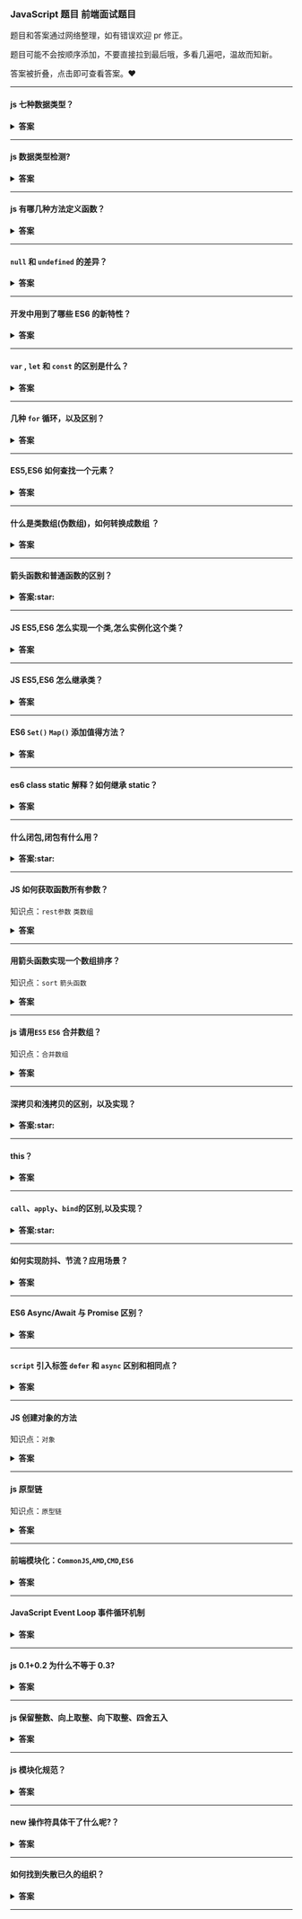 ### JavaScript 题目 前端面试题目

题目和答案通过网络整理，如有错误欢迎 pr 修正。

题目可能不会按顺序添加，不要直接拉到最后哦，多看几遍吧，温故而知新。

答案被折叠，点击即可查看答案。:heart:

---

#### js 七种数据类型？

<details><summary><b>答案</b></summary>
<p>

`Boolean`  
`Null`  
`Undefined`  
`Number`  
`String`  
`Object`  
`Symbol` (ECMAScript 6 新定义)  
(ES6 之前)其中 5 种为基本类型:`string`,`number`,`boolean`,`null`,`undefined`  
ES6 出来的 `Symbol` 也是原始数据类型 ，表示独一无二的值  
`Object` 为引用类型(范围挺大),也包括数组、函数

</p>
</details>

---

#### js 数据类型检测?

<details><summary><b>答案</b></summary>
<p>

-   `typeof`

```javascript
typeof 5 // 'number'
typeof '5' // 'string'
typeof undefined // 'undefined'
typeof false // 'boolean'
typeof Symbol() // 'symbol'
console.log(typeof null) //object
console.log(typeof NaN) //number
typeof [] // 'object'
typeof {} // 'object'
typeof console.log // 'function'
```

-   `instanceof`通过原型链来判断数据类型的

```javascript
var p1 = new Person()
p1 instanceof Person // true
```

-   `Object.prototype.toString.call()`

```javascript
var obj = {}
var arr = []
console.log(Object.prototype.toString.call(obj)) //[object Object]
console.log(Object.prototype.toString.call(arr)) //[object Array]
```

</p>
</details>

---

#### js 有哪几种方法定义函数？

<details><summary><b>答案</b></summary>
<p>

函数声明表达式

```javascript
var func = function add(a, b) {
    return a + b
}
```

function 操作符

```javascript
var func = function(a, b) {
    return a + b
}
```

Function 构造函数

```javascript
var func = new Function('a', 'b', 'return a + b')
```

ES6:arrow function

```javascript
var func = (a, b) => {
    return a + b
}
```

</p>
</details>

---

#### `null` 和 `undefined` 的差异？

<details><summary><b>答案</b></summary>
<p>

相同点:

在 `if` 判断语句中,值都默认为 `false`  
大体上两者都是代表无,具体看差异

差异:

`null` 转为数字类型值为 0,而 `undefined` 转为数字类型为 `NaN`(Not a Number)  
`undefined` 是代表调用一个值而该值却没有赋值,这时候默认则为 `undefined`  
`null` 是一个很特殊的对象,最为常见的一个用法就是作为参数传入(说明该参数不是对象)  
设置为 `null` 的变量或者对象会被内存收集器回收

</p>
</details>

---

#### 开发中用到了哪些 ES6 的新特性？

<details><summary><b>答案</b></summary>
<p>

1. `let` (声明变量) `const` (声明常量,常量不能修改的量)
2. `class` (创建类)
3. `import/export` (基于 ES6 的模块规范创建导入/导出模块(文件/组件))
4. `new Set` (数组去重)
5. `Symbol`(唯一的值) `var a = Symbol('sunnie')`
6. `...ary` (展开运算符、剩余运算符)
7. `${}` 模板字符串
8. 解构赋值 `let {a} = obj; let [b] = ary`
9. `for of` 循环
10. `()=>{}` 箭头函数
11. 数组新增方法：`flat、find、findIndex`
12. 对象新增方法： `Object.assign() Object.values() Object.keys() Object.create()`

</p>
</details>

---

#### `var` , `let` 和 `const` 的区别是什么？

<details><summary><b>答案</b></summary>
<p>
记住关键词：顶部变量属性、变量提升、暂时性死区、重复声明、初始值和作用域然后从这几个方向解释。

| 声明方式 | 顶部变量属性 | 变量提升 | 暂时性死区 | 重复声明 | 初始值 | 作用域 |
| -------- | ------------ | -------- | ---------- | -------- | ------ | ------ |
| var      | 是           | 允许     | 不存在     | 允许     | 不需要 | 除块级 |
| let      | 不是         | 不允许   | 存在       | 不允许   | 不需要 | 块级   |
| const    | 不是         | 不允许   | 存在       | 不允许   | 需要   | 块级   |

**顶部变量属性**： `var` 声明的变量会挂载在 window 上，而 `let` 和 `const` 声明的变量不会  
**变量提升** ： `var` 变量可在声明之前使用，`let` 和 `const` 不可以  
 **暂时性死区**：`var`不存在暂时性死区，在代码块中，用 `let` 或 `const` 声明变量之前，使用会抛出异常 (暂时性死区)
**重复声明** ： `var`允许重复声明，`let` 和 `const` 命令声明的变量不允许重复声明  
 **初始值**： `var`和 `let`可以没有初始值，由于 `const` 声明的是只读的常量，一旦声明，就必须立即初始化，声明之后值不能改变  
 **作用域**： `var` 没有块级作用域，`let` 和 `const`有块级作用域

**拓展：修改 `const` 对象的某个属性会报错吗？**  
因为对象是引用类型的，`const`仅保证指针不发生改变，修改对象的属性不会改变对象的指针，所以是被允许的。

**拓展：输出什么？**

```javascript
console.log(a) // undefined
var a = 2

console.log(b) //报错，Uncaught ReferenceError: b is not defined
let b = 1
```

</p>
</details>

---

#### 几种 `for` 循环，以及区别？

<details><summary><b>答案</b></summary>
<p>

-   `forEach` `for`循环的简化,不能中断，没有 `break/continue` 方法，没有返回值。
-   `map` 只能遍历数组，不能中断，返回值是修改后的数组。

```javascript
const arr = [1, 2, 3, 4, 5]
for (let i = 0; i < arr.length; i++) {}
// ES5 forEach
arr.forEach(function(item) {})
// ES5 every
arr.every(function(item) {
    return true
})
// ES5 for in 循环的是 key
const object = { name: 'sunnie', age: 18 }
for (let key in object) {
    console.log(key)
}
```

```javascript
// ES6 for of 循环的是 value
for (let item of object) {
    console.log(key)
}
```

**拓展：for...in 迭代和 for...of 有什么区别**

for...in 循环出的是 key，for...of 循环出的是 value

</p>
</details>

---

#### ES5,ES6 如何查找一个元素？

<details><summary><b>答案</b></summary>
<p>

```javascript
let array = [1, 2, 3, 4, 5]

//ES5

let find = array.filter(function(item) {
    return item % 2 === 0 //返回满足条件的所有值
})

//ES6
let find = array.find(function(item) {
    return item % 2 === 0 //返回满足条件的第一个值
})
console.log(find) // 2
```

</p>
</details>

---

#### 什么是类数组(伪数组)，如何转换成数组 ？

<details><summary><b>答案</b></summary>
<p>

`类数组(Array-Like Objects)` 是一个类似数组的对象，比如 `arguments` 对象，还有 `DOM API` 返回的 `NodeList` 对象都属于类数组对象。

类数组对象有下面两个特性：

-   具有：指向对象元素的数字索引下标和 `length` 属性
-   不具有：比如 `push` 、`shift`、 `forEach` 以及 `indexOf` 等数组对象具有的方法

**类数组对象转数组方法：**

```javascript
function fn() {
    // ES5 方法1:
    var arr = Array.prototype.slice.call(arguments)

    // ES6 方法1:
    let arr = Array.from(arguments)
    // ES6 方法2:
    let arr = [...arguments]

    // 以上三种请任选一种执行测试，为方便写在一起了
    arr.push(4) // arr -> [1, 2, 3, 4]
}
fn(1, 2, 3)
```

</p>
</details>

---

#### 箭头函数和普通函数的区别？

<details><summary><b>答案:star:</b></summary>
<p>

-   箭头函数作为匿名函数，不能作为构造函数，不能使用 `new` 运算符
-   箭头函数不绑定 `auguments`，用 `rest` 参数...解决
-   箭头函数会捕获其上下文的 `this` 值，作为自己的 `this` 值
-   箭头函数当方法使用的时候，没有定义 this 绑定
-   使用`call()`和 `apply()`调用，传入参数时，参数的改变对 `this` 没有影响
-   箭头函数没有原型属性
-   箭头函数不能当做 `Generator` 函数，不能使用 `yiel` 关键字。

</p>
</details>

---

#### JS ES5,ES6 怎么实现一个类,怎么实例化这个类？

<details><summary><b>答案</b></summary>
<p>

Javascript 传统方法是通过构造函数定义并生成新对象。

```javascript
function Parent(name) {
    this.name = name
}
Parent.prototype.eat = function() {
    console.log('eat')
}
var child = new Parent('parent')
```

ES6 引入了 `CLASS` 概念，`constructor`方法就是构造函数，定义 `类` 的方法时，前面不需要加 `function` 保留字，方法之前不需要逗号。

```javascript
class Parent {
    constructor(name) {
        this.name = name
    }
    eat() {
        console.log('eat')
    }
}
let child = new Parent('parent')
```

</p>
</details>

---

#### JS ES5,ES6 怎么继承类？

<details><summary><b>答案</b></summary>
<p>

```javascript
// ES5 call 继承
function Parent() {
    this.name = 'parent'
}
function Child() {
    Parent.call(this)
    this.type = 'child'
}
```

缺点：只实现了部分继承 ，父类原型对象 `prototype` 上的方法无法继承。

```javascript
// ES5 借助原型链
function Parent() {
    this.name = 'parent'
    this.play = [1, 2, 3]
}
function Child() {
    Parent.call(this)
}
Child.prototype = new Parent()
```

通过上面的方法继承，尝试修改实例属性

```javascript
var s1 = new Child()
var s2 = new Child()
s1.play.push(4)
console.log(s1.play, s2.play) // [1,2,3,4],[1,2,3,4]
```

缺点：实例化两个对象，修改其中一个对象的继承属性，另外也会改变。因为两个实例的原型对象一样。

```javascript
// ES5 借助Call和原型链
function Parent() {
    this.name = 'parent'
    this.play = [1, 2, 3]
}
function Child() {
    Parent.call(this)
    this.type = 'child'
}
Child.prototype = new Parent()
```

缺点：多执行了一次构造函数会 `Child.prototype = new Parent()`

```javascript
function Parent() {
    this.name = 'parent'
    this.play = [1, 2, 3]
}
function Child() {
    Parent.call(this)
    this.type = 'child'
}
Child.prototype = Parent.prototype
```

通过上面的方法继承，尝试修改实例属性

```javascript
var s1 = new Child()
var s2 = new Child()
console.log(s1.constructor)
```

缺点：子类实例的构造函数是 Parent，显然这是不对的，应该是 Child

```javascript
function Parent() {
    this.name = 'parent'
    this.play = [1, 2, 3]
}
function Child() {
    Parent.call(this)
    this.type = 'child'
}
Child.prototype = Object.create(Parent.prototype)
```

</p>
</details>

---

#### ES6 `Set()` `Map()` 添加值得方法？

<details><summary><b>答案</b></summary>
<p>

添加值方法： `Set` 使用`add`添加，`Map` 使用`set`添加

```javascript
// Set
let mySet = new Set()
mySet.add(1)
// Map
const myMap = new Map()
const o = { p: 'hello' }
myMap.set(o, 'world')
```

</p>
</details>

---

#### es6 class static 解释？如何继承 static？

<details><summary><b>答案</b></summary>
<p>

类相当于实例的原型，所有在类中定义的方法，都会被实例继承。如果在一个方法前，加上`static`关键字，就表示该方法不会被实例继承，而是直接通过类来调用，这就称为“静态方法”。

-   静态方法调用直接在类上进行，而在类的实例上不可被调用。
-   父类的静态方法，可以被子类继承。

```javascript
class Foo {
    static classMethod() {
        return 'hello'
    }
}
// 静态方法调用直接在类上进行，而在类的实例上不可被调用。
Foo.classMethod() // 'hello'
var foo = new Foo()
foo.classMethod() // TypeError: foo.classMethod is not a function

// 父类的静态方法，可以被子类继承。
class Bar extends Foo {}
Bar.classMethod() // 'hello'
```

</p>
</details>

---

#### 什么闭包,闭包有什么用？

<details><summary><b>答案:star:</b></summary>
<p>

闭包是指有权访问另一个函数作用域内变量的函数。

闭包有两个常用的用途。

-   可以读取函数内部的变量
-   让这些变量的值始终保持在内存中，不会在调用后被自动清除

</p>
</details>

---

#### JS 如何获取函数所有参数？

知识点：`rest参数` `类数组`

<details><summary><b>答案</b></summary>
<p>

```javascript
// ES5
function sum() {
    console.log(arguments)
}
// ES6
function sum(...rest) {
    // rest 是数组
    console.log(rest)
}
sum(1, 2, 3)
```

</p>
</details>

---

#### 用箭头函数实现一个数组排序？

知识点：`sort` `箭头函数`

<details><summary><b>答案</b></summary>
<p>

```javascript
const arr = [10, 5, 40, 25, 1000, 1]

arr.sort((a, b) => {
    return a - b
})
console.log(arr) // [1, 5, 10, 25, 40, 1000]
```

</p>
</details>

---

#### js 请用`ES5` `ES6` 合并数组？

知识点：`合并数组`

<details><summary><b>答案</b></summary>
<p>

```javascript
let a = [1, 2, 3]
let b = [4, 5, 6]

// ES5 方法一
a.concat(b)
// ES5 方法二
Array.prototype.push.apply(a, b)
console.log(a) // [1,2,3,4,5,6]
// ES6
let c = [...a, ...b]
console.log(c)
```

</p>
</details>

---

#### 深拷贝和浅拷贝的区别，以及实现？

<details><summary><b>答案:star:</b></summary>
<p>

`浅拷贝`只复制指向某个对象的指针，而不复制对象本身，新旧对象还是共享同一块内存。  
`深拷贝`会另外创造一个一模一样的对象，新对象跟原对象不共享内存，修改新对象不会改到原对象。

**如何实现浅拷贝:**

```javascript
function clone(target) {
    let cloneTarget = {}
    for (const key in target) {
        cloneTarget[key] = target[key]
    }
    return cloneTarget
}
```

**如何实现深拷贝:**

如果你的对象**没有**复杂类型的数据如 `Dates`, `functions`, `undefined`, `Infinity`, `RegExps`, `Maps`, `Sets`, `Blobs`等 简单的实现方法：

```javascript
JSON.parse(JSON.stringify())
```

基础款：

```javascript
function clone(target) {
    if (typeof target === 'object') {
        let cloneTarget = {}
        for (const key in target) {
            cloneTarget[key] = clone(target[key])
        }
        return cloneTarget
    } else {
        return target
    }
}
```

拷贝的时候不能只考虑数组，还有其他类型，以及考虑性能，这里直接来看大神如何一步一步实现：  
[如何写出一个惊艳面试官的深拷贝?](https://juejin.im/post/5d6aa4f96fb9a06b112ad5b1)

**ES6 `Object.assign()` 是深拷贝还是浅拷贝？**

`Object.assign`方法实行的是浅拷贝，不是深拷贝。  
也就是说，如果源对象某个属性的值是对象，那么目标对象拷贝得到的是这个对象的引用。  
注意:object 只有一层的时候，是深拷贝

```javascript
let obj = {
    username: 'sunnie',
}
let obj2 = Object.assign({}, obj)
obj2.username = 'change' // `深拷贝`修改新对象不会改到原对象
console.log(obj) // {username: "sunnie"}
```

</p>
</details>

---

#### this？

<details><summary><b>答案</b></summary>
<p>

-   在浏览器里，在全局范围内 `this` 指向 `window` 对象；
-   在函数中，this 永远指向最后调用他的那个对象；
-   构造函数中，this 指向 new 出来的那个新的对象；
-   call、apply、bind 中的 this 被强绑定在指定的那个对象上；
-   箭头函数中 this 比较特殊,箭头函数 this 为父作用域的 this，不是调用时的 this.要知道前四种方式,都是调用时确定,也就是动态的,而箭头函数的 this 指向是静态的,声明的时候就确定了下来；
    apply、call、bind 都是 js 给函数内置的一些 API，调用他们可以为函数指定 this 的执行,同时也可以传参。

</p>
</details>

---

#### `call`、`apply`、`bind`的区别,以及实现？

<details><summary><b>答案:star:</b></summary>
<p>

`apply` 、`call`、`bind` 都是可以改变 `this` 的指向的，但是这三个函数稍有不同。

**先说 apply 和 call 的区别**

`call()`方法接受的是参数列表，而`apply()`方法接受的是一个参数数组。

```javascript
var person = {
    value: 1,
}
function say(name, age) {
    console.log(name)
    console.log(age)
    console.log(this)
}
// call 用法
say.call(person, 'sunnie', 18)
// apply 用法
say.apply(person, ['sunnie', 18])
// kevin
// 18
// {value: 1}
```

看完之后还是很疑惑为什么会有这个玩意??

说改变`this`的指向太抽象。我们这样理解：有一个对象 `person` ,懒得给它新定义 `say` 方法，  
就通过 `call` 或 `apply`,用 `say.call(person)` 给 `person` 添加一个 `say` 方法，并执行它。  
这个时候`this` 从原来的 `window` 改成了 `person` 。

**call 实现**

思路：1.将函数设为对象的属性 2.执行该函数 3.删除该函数

```javascript
// 第一版
Function.prototype.call2 = function(context) {
    // 首先要获取调用 call 的函数，用this可以获取
    context.fn = this
    context.fn()
    delete context.fn
}

// 测试一下
var foo = {
    value: 1,
}

function bar() {
    console.log(this.value)
}

bar.call2(foo) // 1
```

**apply 实现**

`apply` 与 `call` 类似，直接去看大神怎么一步一步实现

<a href="https://juejin.im/post/5907eb99570c3500582ca23c" target="_blank">JavaScript 深入之 call 和 apply 的模拟实现</a>

**bind 与 apply 、call 的区别**

`bind` 返回值为一个修改完 `this` 指向的函数，需要主动调用

```javascript
// 第一版
Function.prototype.bind2 = function(context) {
    var self = this
    return function() {
        self.apply(context)
    }
}
```

这里直接来看大神如何一步一步实现：  
<a href="https://juejin.im/post/59093b1fa0bb9f006517b906" target="_blank">JavaScript 深入之 call 和 apply 的模拟实现</a>

</p>
</details>

---

#### 如何实现防抖、节流？应用场景？

<details><summary><b>答案</b></summary>
<p>
 
**`函数防抖`(debounce):防抖就是将一段时间内连续的多次触发转化为一次触发。**

比如：我点击一个按钮，`delay`设置 3s ,我手速超快，从来不让点击间隔时间大于等于 3s 函数就不执行，一旦大于等于了 3s 就执行了

```javascript
function debounce(func, delay) {
    let timeout
    return function() {
        clearTimeout(timeout) // 如果持续触发，那么就清除定时器，定时器的回调就不会执行。
        timeout = setTimeout(() => {
            func.apply(this, arguments)
        }, delay)
    }
}
```

**`函数节流`(throttle):节流顾名思义则是将减少一段时间内触发的频率。**

比如：我点击一个按钮，`threshhold`设置 3s, 当我点第一次点击执行函数，接下来的 3s 内点都少次都没用，直到距离第一次 3s 执行第二次

```javascript
function throttle(fn, threshhold = 3000) {
    let last
    let timer
    return function() {
        const now = +new Date()
        if (last && now < last + threshhold) {
            clearTimeout(timer)
            timer = setTimeout(() => {
                last = now
                fn.apply(this, arguments)
            }, threshhold)
        } else {
            last = now
            fn.apply(this, arguments)
        }
    }
}
```

**应用场景**
mouse move 时减少计算次数：`debounce`  
input 中输入文字自动发送 ajax 请求进行自动补全： `debounce`  
ajax 请求合并，不希望短时间内大量的请求被重复发送：`debounce`  
resize window 重新计算样式或布局：`debounce` 或 `throttle`  
scroll 时触发操作，如随动效果：`throttle`  
对用户输入的验证，不想停止输入再进行验证，而是每 n 秒进行验证：`throttle`

</p>
</details>

---

#### ES6 Async/Await 与 Promise 区别？

<details><summary><b>答案</b></summary>
<p>

</p>
</details>

---

#### `script` 引入标签 `defer` 和 `async` 区别和相同点？

<details><summary><b>答案</b></summary>
<p>

![](https://imgs.solui.cn/questions/defer.png)

通过图片观察  
相同：

-   加 `defer` 和 `async`后，`script`读取和 `html`解析同时进行，不会阻塞 `html` 解析。  
    不同：
-   `defer`会在 `html`解析完之后执行 ， `async` 则是异步加载完 `script` 后立即执行 。
-   图中未表现出 `defer` 是按照加载顺序执行脚本的。 `async` 则是一个乱序执行，反正对它来说脚本的加载和执行是紧紧挨着的，所以不管你声明的顺序如何，只要它加载完了就会立刻执行。

</p>
</details>

---

#### JS 创建对象的方法

知识点：`对象`

<details><summary><b>答案</b></summary>
<p>

```javascript
// 第一种方式: 字面量
var o1 = { name: 'o1' }
var o2 = new Object({ name: 'o2' })
// 第二种 构造函数
var M = function(name) {
    this.name = name
}
var o3 = new M('o3')
// 第二种 Object.create
var p = { name: 'o4' }
var o4 = Object.create(p)
```

</p>
</details>

---

#### js 原型链

知识点：`原型链`

<details><summary><b>答案</b></summary>
<p>

```javascript
// 在声明一个函数，js 引擎会为该函数添加  prototype
function M() {}
// M 的原型对象 prototype constructor  指向 M 构造函数本身
M.prototype.constructor === M // true
// M 被 new 称为 实例,o 为实例
var o = new M()
//  实例 m 有个__proto__ 属性 指向 原型对象
o.__proto__ === M.prototype
```

在声明一个函数，js 引擎会为该函数添加 `prototype` 属性，被称为`原型对象`,对象没有 `prototype` 属性

`原型对象` 有个 `constructor` 指向 构造函数

任何一个函数通过被 `new` 称为`实例`,这个函数称为 `构造函数`

`实例` 有个 `__proto__` 属性 指向 `原型对象`

如果`实例`上没有找到属性或方法，则会向它的`原型对象`上找，直到找到 `Object.prototype` 还没有就返回 没有定义

![prototype](../_image/prototype.png)

</p>
</details>

---

#### 前端模块化：`CommonJS`,`AMD`,`CMD`,`ES6`

<details><summary><b>答案</b></summary>
<p>

</p>
</details>

---

#### JavaScript Event Loop 事件循环机制

<details><summary><b>答案</b></summary>
<p>

JavaScript 是一门单线程的语言，他的异步是通过 Event Loop 事件循环机制来实现的。  
大体有三个部分组成：

-   调用栈(Call Stack)
-   消息队列(Message Queue)也叫任务队列(Task Queue)、回调队列(Callback Queue)里面的任务称为:宏任务(Macrotask)
-   微任务队列(Microtask Queue)。

Event Loop 开始时，会从全局栈开始一行一行执行，遇到函数执行会压入调用栈中。当函数返回后，会从调用栈中弹出。

如果有 `fetch` ,`事件回调`,`settimeout` ,`setInterval` ,则会将它的回调函数会入队到消息队列中，在调用栈清空的时候执行。

使用 `promise` ,`async\await`创建的异步操作,会加入到微任务队列中,会在调用栈清空的时候立即执行,并且处理期间新加入的微任务也会一同执行。

`promise.then` 的回调函数会入队到 微任务队列中。

Microtask (微任务)

-   process.nextTick
-   promise
-   MutationObserver

Macrotask (宏任务)

-   setTimeout
-   setImmediate
-   setInterval
-   I/O
-   UI 渲染

</p>
</details>

---

#### js 0.1+0.2 为什么不等于 0.3?

<details><summary><b>答案</b></summary>
<p>
0.1和0.2在转换成二进制后会无限循环，由于标准位数的限制后面多余的位数会被截掉，此时就已经出现了精度的损失，相加后因浮点数小数位的限制而截断的二进制数字在转换为十进制就会变成0.30000000000000004。
</p>
</details>

---

#### js 保留整数、向上取整、向下取整、四舍五入

<details><summary><b>答案</b></summary>
<p>

```javascript
// parseInt 只保留整数部分
parseInt(5.1234) // 5

// 向下取整
Math.floor(5.1234) // 5

// 向上取整
Math.ceil(5.1234) // 6

// 四舍五入
Math.round(5.1234) // 5
Math.round(5.6789) // 6

// 按照位数四舍五入
var num = new Number(5.6789)
num.toFixed(2) // 5.68

// 取绝对值
Math.abs(-1) // 1
```

</p>
</details>

---

#### js 模块化规范？

<details><summary><b>答案</b></summary>
<p>

| 模块化   | 元素能否点击 | 元素是否消失 | 性能 | 继承       |
| -------- | ------------ | ------------ | ---- | ---------- |
| CommonJS |              |              |      | 非继承属性 |
| AMD      |              |              |      |            |
| CMD      |              |              |      |            |

```javascript
```

</p>
</details>

---

#### new 操作符具体干了什么呢?？

<details><summary><b>答案</b></summary>
<p>

-   1、创建一个空对象，并且 this 变量引用该对象，同时还继承了该函数的原型。
-   2、属性和方法被加入到 this 引用的对象中。
-   3、新创建的对象由 this 所引用，并且最后隐式的返回 this 。

</p>
</details>

---

#### 如何找到失散已久的组织？

<details><summary><b>答案</b></summary>
<p>

&nbsp;&nbsp;&nbsp;&nbsp;扫描下方二维码:point_down::point_down:关注“前端女塾”

![logo](https://imgs.solui.cn/wx/640.gif ':size=262x224')
关注公众号：回复“加群”即可加 前端仙女群

</p>
</details>

---
